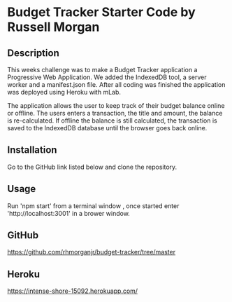 # Budget Tracker Starter Code by Russell Morgan

## Description
This weeks challenge was to make a Budget Tracker application a Progressive Web Application. We added the IndexedDB tool, a server worker and a manifest.json file. After all coding was finished the application was deployed using Heroku with mLab.

The application allows the user to keep track of their budget balance online or offline. The users enters a transaction, the title and amount, the balance is re-calculated. If offline the balance is still calculated, the transaction is saved to the IndexedDB database until the browser goes back online.

## Installation
Go to the GitHub link listed below and clone the repository.

## Usage
Run 'npm start' from a terminal window , once started enter 'http://localhost:3001' in a brower window.


## GitHub
https://github.com/rhmorganjr/budget-tracker/tree/master

## Heroku
https://intense-shore-15092.herokuapp.com/
